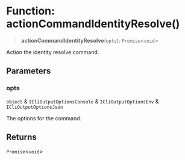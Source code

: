 # Function: actionCommandIdentityResolve()

> **actionCommandIdentityResolve**(`opts`): `Promise`\<`void`\>

Action the identity resolve command.

## Parameters

### opts

`object` & `ICliOutputOptionsConsole` & `ICliOutputOptionsEnv` & `ICliOutputOptionsJson`

The options for the command.

## Returns

`Promise`\<`void`\>
